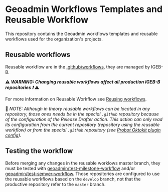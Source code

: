 # Geoadmin Workflows Templates and Reusable Workflow

This repository contains the Geoadmin workflows templates and reusable workflows used for the organization's projects.

## Reusable workflows

Reusable workflow are in the [.github/workflows](.github/workflows/), they are managed by IGEB-B.

:warning: ***WARNING: Changing reusable workflows affect all production IGEB-B repositories :exclamation:*** :warning:

For more information on Reusable Workflow see [Reusing workflows](https://docs.github.com/en/actions/learn-github-actions/reusing-workflows).

:memo: *NOTE: Although in theory reusable workflows can be located in any repository, those ones needs be in the special `.github` repository because of the configuration of the Release Drafter action. This action can only read its configuration from the current repository (repository using the reusable workflow) or from the special `.github` repository (see [Probot Oktokit plugin config](https://github.com/probot/octokit-plugin-config#octokit-plugin-config)).*

## Testing the workflow

Before merging any changes in the reusable worklows master branch, they must be tested with [geoadmin/test-milestone-workflow](https://github.com/geoadmin/test-milestone-workflow) and/or [geoadmin/test-semver-workflow](https://github.com/geoadmin/test-semver-workflow). Those repositories are configured to use the reusable workflows based on the `develop` branch, not that the productive repository refer to the `master` branch.
